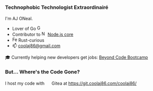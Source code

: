 ### Technophobic Technologist Extraordinairé

I'm AJ ONeal. <img src="https://git.coolaj86.com/img/favicon.png" alt="" width="16" />

- Lover of Go <img src="https://golang.org/favicon.ico" alt="Golang favicon" width="16" />
- Contributor to <img src="https://nodejs.org/static/images/favicons/favicon.ico" alt="Node.js favicon" width="16" /> [Node.js core](https://github.com/nodejs/node/commits?author=solderjs)
- <img src="https://rustacean.net/favicon.png" alt="Ferris (Rust Mascot) favicon" width="16" /> Rust-curious
- 📫 coolaj86@gmail.com

🎓 Currently helping new developers get jobs: [Beyond Code Bootcamp](https://beyondcodebootcamp.com)

### But... Where's the Code Gone?

I host my code with <img src="https://gitea.io/images/favicon.png" alt="" width="16" /> Gitea at https://git.coolaj86.com/coolaj86/
